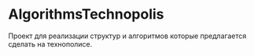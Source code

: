 # AlgorithmsTechnopolis
Проект для реализации структур и алгоритмов которые предлагается сделать на технополисе.
